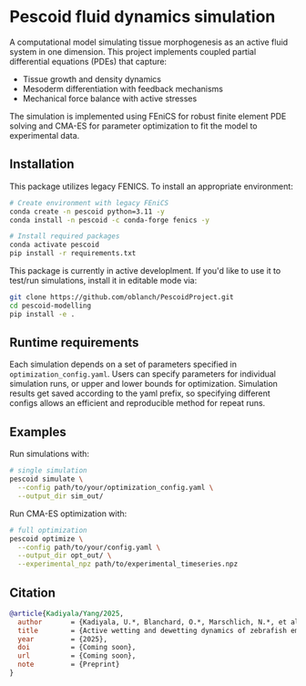 # Pescoid fluid dynamics simulation
A computational model simulating tissue morphogenesis as an active fluid system in one dimension. This project implements coupled partial differential equations (PDEs) that capture:

* Tissue growth and density dynamics
* Mesoderm differentiation with feedback mechanisms
* Mechanical force balance with active stresses

The simulation is implemented using FEniCS for robust finite element PDE solving and CMA-ES for parameter optimization to fit the model to experimental data.

## Installation
This package utilizes legacy FENICS. To install an appropriate environment:
```sh
# Create environment with legacy FEniCS
conda create -n pescoid python=3.11 -y
conda install -n pescoid -c conda-forge fenics -y

# Install required packages
conda activate pescoid
pip install -r requirements.txt
```

This package is currently in active developlment. If you'd like to use it to test/run simulations, install it in editable mode via:
```sh
git clone https://github.com/oblanch/PescoidProject.git
cd pescoid-modelling
pip install -e .
```

## Runtime requirements
Each simulation depends on a set of parameters specified in `optimization_config.yaml`. Users can specify parameters for individual simulation runs, or upper and lower bounds for optimization. Simulation results get saved according to the yaml prefix, so specifying different configs allows an efficient and reproducible method for repeat runs.

## Examples
Run simulations with:
```sh
# single simulation
pescoid simulate \
  --config path/to/your/optimization_config.yaml \
  --output_dir sim_out/
```

Run CMA-ES optimization with:
```sh
# full optimization
pescoid optimize \
  --config path/to/your/config.yaml \
  --output_dir opt_out/ \
  --experimental_npz path/to/experimental_timeseries.npz
```

## Citation
```bibtex
@article{Kadiyala/Yang/2025,
  author       = {Kadiyala, U.*, Blanchard, O.*, Marschlich, N.*, et al.},
  title        = {Active wetting and dewetting dynamics of zebrafish embryonic explants},
  year         = {2025},
  doi          = {Coming soon},
  url          = {Coming soon},
  note         = {Preprint}
}
